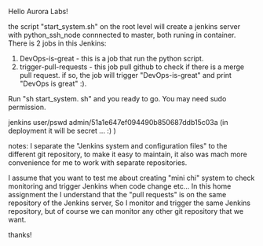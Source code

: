 Hello Aurora Labs!


the script "start_system.sh" on the root level will create a jenkins server with python_ssh_node connnected to master, both runing in container.
There is 2 jobs in this Jenkins:
1. DevOps-is-great - this is a job that run the python script.
2. trigger-pull-requests - this job pull github to check if there is a merge pull request.
if so, the job will trigger "DevOps-is-great" and print "DevOps is great" :).

Run "sh start_system. sh" and you ready to go.
You may need sudo permission.

jenkins user/pswd
admin/51a1e647ef094490b850687ddb15c03a  (in deployment it will be secret ... :) )

notes:
I separate the "Jenkins system and configuration files" to the different git repository, to make it easy to maintain,
it also was mach more convenience for me to work with separate repositories.

I assume that you want to test me about creating "mini chi" system to check monitoring and trigger Jenkins when code change etc...
In this home assignment the I understand that the "pull requests" is on the same repository of the Jenkins server,
So I monitor and trigger the same Jenkins repository, but of course we can monitor any other git repository that we want.

thanks!


